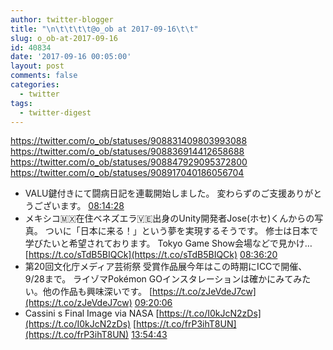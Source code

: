 ```yaml
---
author: twitter-blogger
title: "\n\t\t\t\t@o_ob at 2017-09-16\t\t"
slug: o_ob-at-2017-09-16
id: 40834
date: '2017-09-16 00:05:00'
layout: post
comments: false
categories:
  - twitter
tags:
  - twitter-digest
---
```


https://twitter.com/o_ob/statuses/908831409803993088 https://twitter.com/o_ob/statuses/908836914412658688 https://twitter.com/o_ob/statuses/908847929095372800 https://twitter.com/o_ob/statuses/908917040186056704  

*   VALU鍵付きにて闘病日記を連載開始しました。 変わらずのご支援ありがとうございます。 [08:14:28](https://twitter.com/o_ob/statuses/908831409803993088)
*   メキシコ🇲🇽在住ベネズエラ🇻🇪出身のUnity開発者Jose(ホセ)くんからの写真。 ついに「日本に来る！」という夢を実現するそうです。 修士は日本で学びたいと希望されております。 Tokyo Game Show会場などで見かけ… [https://t.co/sTdB5BIQCk](https://t.co/sTdB5BIQCk) [08:36:20](https://twitter.com/o_ob/statuses/908836914412658688)
*   第20回文化庁メディア芸術祭 受賞作品展今年はこの時期にICCで開催、9/28まで。 ライゾマPokémon GOインスタレーションは確かにみてみたい。他の作品も興味深いです。 [https://t.co/zJeVdeJ7cw](https://t.co/zJeVdeJ7cw) [09:20:06](https://twitter.com/o_ob/statuses/908847929095372800)
*   Cassini s Final Image via NASA [https://t.co/I0kJcN2zDs](https://t.co/I0kJcN2zDs) [https://t.co/frP3ihT8UN](https://t.co/frP3ihT8UN) [13:54:43](https://twitter.com/o_ob/statuses/908917040186056704)